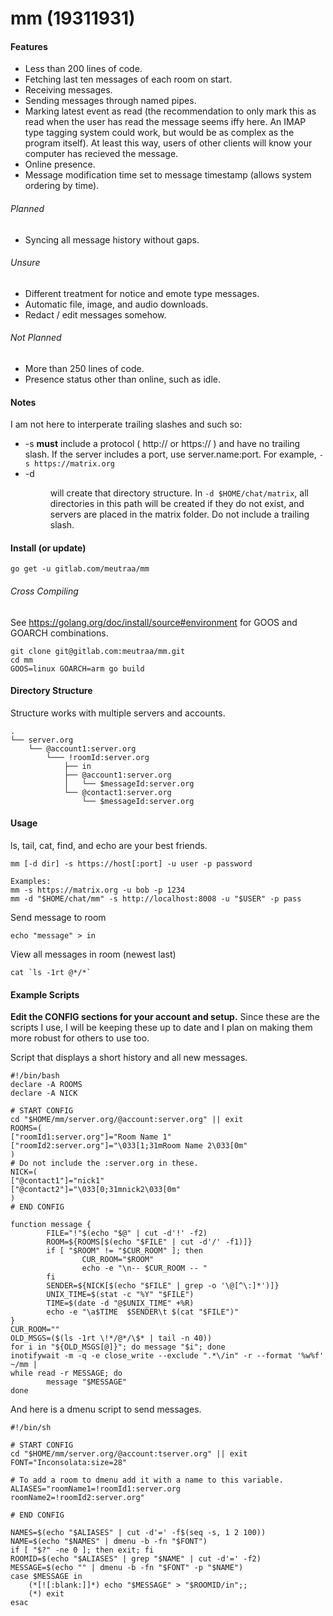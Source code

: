 # mm (19311931)

#### Features
* Less than 200 lines of code.
* Fetching last ten messages of each room on start.
* Receiving messages.
* Sending messages through named pipes.
* Marking latest event as read (the recommendation to only mark this
as read when the user has read the message seems iffy here. An IMAP type tagging
system could work, but would be as complex as the program itself). At least
this way, users of other clients will know your computer has recieved the
message.
* Online presence.
* Message modification time set to message timestamp (allows system ordering
by time).

###### Planned
* Syncing all message history without gaps.

###### Unsure
* Different treatment for notice and emote type messages.
* Automatic file, image, and audio downloads.
* Redact / edit messages somehow.

###### Not Planned
* More than 250 lines of code.
* Presence status other than online, such as idle.

#### Notes
I am not here to interperate trailing slashes and such so:
* -s <host> **must** include a protocol ( http:// or https:// ) and have no trailing
  slash. If the server includes a port, use server.name:port. For example,
	`-s https://matrix.org`
* -d <dir> will create that directory structure. In `-d $HOME/chat/matrix`, all
	directories in this path will be created if they do not exist, and
	servers are placed in the matrix folder. Do not include a trailing
	slash.

#### Install (or update)
```shell
go get -u gitlab.com/meutraa/mm
```

###### Cross Compiling
See https://golang.org/doc/install/source#environment for GOOS and GOARCH combinations.
```shell
git clone git@gitlab.com:meutraa/mm.git
cd mm
GOOS=linux GOARCH=arm go build
```

#### Directory Structure
Structure works with multiple servers and accounts.
```
.
└── server.org
    └── @account1:server.org
        └─── !roomId:server.org
            ├── in
            ├── @account1:server.org
            │   └── $messageId:server.org
            └── @contact1:server.org
                └── $messageId:server.org
```

#### Usage
ls, tail, cat, find, and echo are your best friends.

```shell
mm [-d dir] -s https://host[:port] -u user -p password

Examples:
mm -s https://matrix.org -u bob -p 1234
mm -d "$HOME/chat/mm" -s http://localhost:8008 -u "$USER" -p pass
```

Send message to room
```shell
echo "message" > in
```

View all messages in room (newest last)
```shell
cat `ls -1rt @*/*`
```

#### Example Scripts
**Edit the CONFIG sections for your account and setup.**
Since these are the scripts I use, I will be keeping these
up to date and I plan on making them more robust for others
to use too.

Script that displays a short history and all new messages.
```shell
#!/bin/bash
declare -A ROOMS
declare -A NICK

# START CONFIG
cd "$HOME/mm/server.org/@account:server.org" || exit
ROOMS=(
["roomId1:server.org"]="Room Name 1"
["roomId2:server.org"]="\033[1;31mRoom Name 2\033[0m"
)
# Do not include the :server.org in these.
NICK=(
["@contact1"]="nick1"
["@contact2"]="\033[0;31mnick2\033[0m"
)
# END CONFIG

function message {
        FILE="!"$(echo "$@" | cut -d'!' -f2)
        ROOM=${ROOMS[$(echo "$FILE" | cut -d'/' -f1)]}
        if [ "$ROOM" != "$CUR_ROOM" ]; then
                CUR_ROOM="$ROOM"
                echo -e "\n-- $CUR_ROOM -- "
        fi
        SENDER=${NICK[$(echo "$FILE" | grep -o '\@[^\:]*')]}
        UNIX_TIME=$(stat -c "%Y" "$FILE")
        TIME=$(date -d "@$UNIX_TIME" +%R)
        echo -e "\a$TIME  $SENDER\t $(cat "$FILE")"
}
CUR_ROOM=""
OLD_MSGS=($(ls -1rt \!*/@*/\$* | tail -n 40))
for i in "${OLD_MSGS[@]}"; do message "$i"; done
inotifywait -m -q -e close_write --exclude ".*\/in" -r --format '%w%f' ~/mm |
while read -r MESSAGE; do
        message "$MESSAGE"
done
```

And here is a dmenu script to send messages.
```shell
#!/bin/sh

# START CONFIG
cd "$HOME/mm/server.org/@account:tserver.org" || exit
FONT="Inconsolata:size=28"

# To add a room to dmenu add it with a name to this variable.
ALIASES="roomName1=!roomId1:server.org
roomName2=!roomId2:server.org"

# END CONFIG

NAMES=$(echo "$ALIASES" | cut -d'=' -f$(seq -s, 1 2 100))
NAME=$(echo "$NAMES" | dmenu -b -fn "$FONT")
if [ "$?" -ne 0 ]; then exit; fi
ROOMID=$(echo "$ALIASES" | grep "$NAME" | cut -d'=' -f2)
MESSAGE=$(echo "" | dmenu -b -fn "$FONT" -p "$NAME")
case $MESSAGE in
    (*[![:blank:]]*) echo "$MESSAGE" > "$ROOMID/in";;
    (*) exit
esac
```
